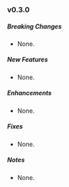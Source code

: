 ### v0.3.0

##### Breaking Changes
* None.

##### New Features
* None.

##### Enhancements
* None.

##### Fixes
* None.

##### Notes
* None.